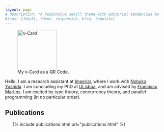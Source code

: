 ```yaml
---
layout: page
# description: "A responsive Jekyll theme with editorial tendencies by designer Michael Rose."
#tags: [Jekyll, theme, responsive, blog, template]
---
```


<figure class="image-pull-right">
<img src="{{ site.url }}/images/qrcode.png" alt="v-Card" class=".image-pull-right" width="128" />
<figcaption>My v-Card as a QR Code.</figcaption>
</figure>

Hello, I am a research assistant at [Imperial], where I work with [Nobuko Yoshida].
I am concluding my PhD at [ULisboa], and am advised by [Francisco Martins]. I am
excited by type theory, concurrency theory, and parallel programming (in no particular order).
 
## Publications

<ul>
{% include publications.html url="publications.html" %}
</ul>

[Francisco Martins]: http://homepages.di.fc.ul.pt/~fmartins/
[ULisboa]: http://www.ulisboa.pt/
[Imperial]: http://www3.imperial.ac.uk/
[Nobuko Yoshida]: http://www.doc.ic.ac.uk/~yoshida/

